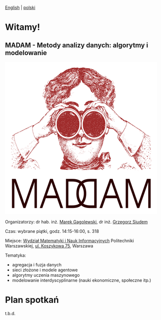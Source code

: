 [English](index.html) | [polski](index_pl.html)

# Witamy!

## MADAM - Metody analizy danych: algorytmy i modelowanie

![MADAM](madam_500.svg.png)

Organizatorzy: dr hab. inż. [Marek Gagolewski](http://www.gagolewski.com), dr inż. [Grzegorz Siudem](http://www.if.pw.edu.pl/~siudem/)

Czas: wybrane piątki, godz. 14:15-16:00, s. 318

Miejsce: [Wydział Matematyki i Nauk Informacyjnych](https://ww2.mini.pw.edu.pl/) Politechniki Warszawskiej,
[ul. Koszykowa 75](https://goo.gl/maps/83p1mQsCmrz), Warszawa

Tematyka:

   * agregacja i fuzja danych
   * sieci złożone i modele agentowe
   * algorytmy uczenia maszynowego
   * modelowanie interdyscyplinarne (nauki ekonomiczne, społeczne itp.)

# Plan spotkań

t.b.d.

